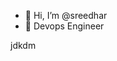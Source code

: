 - 👋 Hi, I’m @sreedhar
- 👀 Devops Engineer
<!---
sreedharm07/sreedharm07 is a ✨ special ✨ repository because its `README.md` (this file) appears on your GitHub profile.
You can click the Preview link to take a look at your changes.
--->
jdkdm